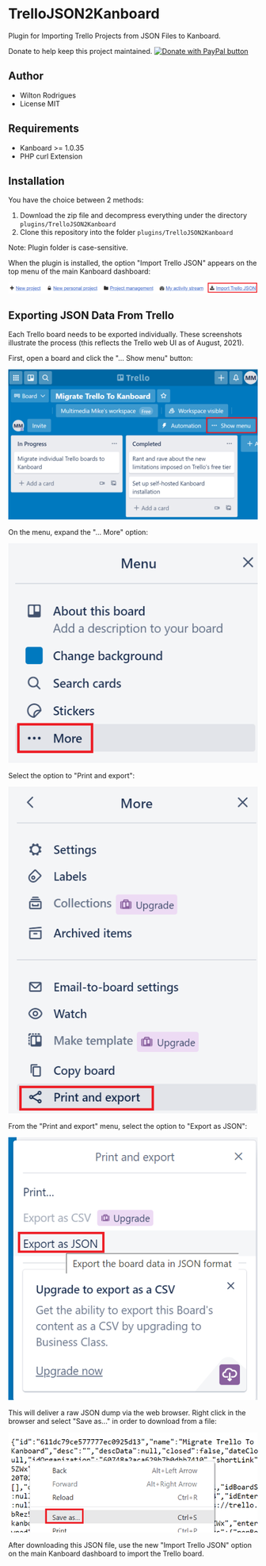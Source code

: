 TrelloJSON2Kanboard
==============================

Plugin for Importing Trello Projects from JSON Files to Kanboard.

Donate to help keep this project maintained.
<a href="https://www.paypal.com/cgi-bin/webscr?cmd=_donations&business=5QJ62BNMRC75W&currency_code=USD&source=url">
<img src="https://www.paypalobjects.com/en_US/i/btn/btn_donate_SM.gif" border="0" name="submit" title="PayPal - The safer, easier way to pay online!" alt="Donate with PayPal button" /></a>


Author
------

- Wilton Rodrigues
- License MIT

Requirements
------------

- Kanboard >= 1.0.35
- PHP curl Extension

Installation
------------

You have the choice between 2 methods:

1. Download the zip file and decompress everything under the directory `plugins/TrelloJSON2Kanboard`
2. Clone this repository into the folder `plugins/TrelloJSON2Kanboard`

Note: Plugin folder is case-sensitive.

When the plugin is installed, the option "Import Trello JSON" appears on the top menu of the main Kanboard dashboard:

![Import Trello JSON](images/import.png)

Exporting JSON Data From Trello
-------------------------------

Each Trello board needs to be exported individually. These screenshots illustrate the process (this reflects the Trello web UI as of August, 2021).

First, open a board and click the "... Show menu" button:

![Trello - Show Menu](images/1-trello.png)

On the menu, expand the "... More" option:

![Trello - Menu - More](images/2-trello.png)

Select the option to "Print and export":

![Trello - Print and export](images/3-trello.png)

From the "Print and export" menu, select the option to "Export as JSON":

![Trello - Export as JSON](images/4-trello.png)

This will deliver a raw JSON dump via the web browser. Right click in the browser and select "Save as..." in order to download from a file:

![Trello - Export JSON - Save as](images/5-trello.png)

After downloading this JSON file, use the new "Import Trello JSON" option on the main Kanboard dashboard to import the Trello board.
